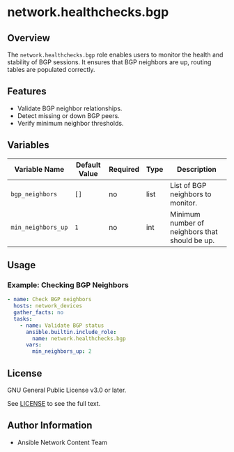 # network.healthchecks.bgp

## Overview
The `network.healthchecks.bgp` role enables users to monitor the health and stability of BGP sessions. It ensures that BGP neighbors are up, routing tables are populated correctly.

## Features
- Validate BGP neighbor relationships.
- Detect missing or down BGP peers.
- Verify minimum neighbor thresholds.

## Variables

| Variable Name   | Default Value | Required | Type  | Description                                      |
|----------------|--------------|----------|-------|--------------------------------------------------|
| `bgp_neighbors` | `[]`         | no       | list  | List of BGP neighbors to monitor.                |
| `min_neighbors_up` | `1`       | no       | int   | Minimum number of neighbors that should be up.  |

## Usage
### Example: Checking BGP Neighbors
```yaml
- name: Check BGP neighbors
  hosts: network_devices
  gather_facts: no
  tasks:
    - name: Validate BGP status
      ansible.builtin.include_role:
        name: network.healthchecks.bgp
      vars:
        min_neighbors_up: 2
```

## License

GNU General Public License v3.0 or later.

See [LICENSE](https://www.gnu.org/licenses/gpl-3.0.txt) to see the full text.

## Author Information

- Ansible Network Content Team
